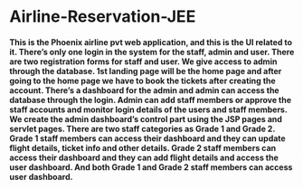 # Airline-Reservation-JEE
<h4>This is the Phoenix airline pvt  web application, and this is the UI related to it. There’s only one login in the system for the staff, admin and user. There are two registration forms for staff and user. We give access to admin through the database.
1st landing page will be the home page and after going to the home page we have to book the tickets after creating the account. There’s a dashboard for the admin and admin can access the database through the login. Admin can add staff members or approve the staff accounts and monitor login details of the users and staff members. We create the admin dashboard’s control part using the JSP pages and servlet pages.
There are two staff categories as Grade 1 and Grade 2. Grade 1 staff members can access their dashboard and they can update flight details, ticket info and other details. 
Grade 2 staff members can access their dashboard and they can add flight details and access the user dashboard.
And both Grade 1 and Grade 2 staff members can access user dashboard.
</h4>
